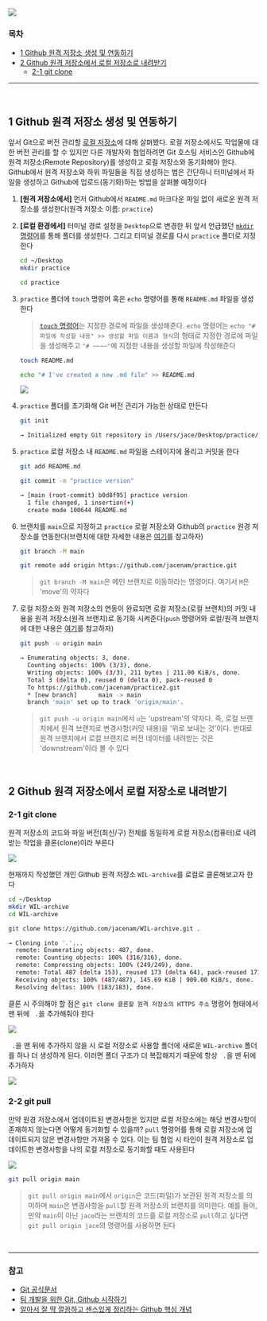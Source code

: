 <img src="https://ifh.cc/g/Y4tH2V.png" style="max-width: 100%" align="center">

### 목차
- [1 Github 원격 저장소 생성 및 연동하기](#1-Github-원격-저장소-생성-및-연동하기)
- [2 Github 원격 저장소에서 로컬 저장소로 내려받기](#2-Github-원격-저장소에서-로컬-저장소로-내려받기)
  - [2-1 git clone](#2-1-git-clone)

***

<br>

## 1 Github 원격 저장소 생성 및 연동하기
앞서 Git으로 버전 관리할 [로컬 저장소](https://github.com/jacenam/WIL-archive/blob/main/Git/Git%20%EC%B4%88%EA%B8%B0%20%EC%84%A4%EC%A0%95%20%EB%B0%8F%20%EA%B8%B0%EC%B4%88%20%EB%AA%85%EB%A0%B9%EC%96%B4(feat.%20%EB%A1%9C%EC%BB%AC%20%EC%A0%80%EC%9E%A5%EC%86%8C).md#4-%EB%A1%9C%EC%BB%AC-%EC%A0%80%EC%9E%A5%EC%86%8C-%EC%83%9D%EC%84%B1-%EB%B0%8F-%EC%BB%A4%EB%B0%8B)에 대해 살펴봤다. 로컬 저장소에서도 작업물에 대한 버전 관리를 할 수 있지만 다른 개발자와 협업하려면 Git 호스팅 서비스인 Github에 원격 저장소(Remote Repository)를 생성하고 로컬 저장소와 동기화해야 한다. Github에서 원격 저장소와 하위 파일들을 직접 생성하는 법은 간단하니 터미널에서 파일을 생성하고 Github에 업로드(동기화)하는 방법을 살펴볼 예정이다

1. **[원격 저장소에서]** 먼저 Github에서 `README.md` 마크다운 파일 없이 새로운 원격 저장소를 생성한다(원격 저장소 이름: `practice`)

2. **[로컬 환경에서]** 터미널 경로 설정을 `Desktop`으로 변경한 뒤 앞서 언급했던 [`mkdir` 명령어](https://github.com/jacenam/WIL-archive/blob/main/Git/Git%20%EC%B4%88%EA%B8%B0%20%EC%84%A4%EC%A0%95%20%EB%B0%8F%20%EA%B8%B0%EC%B4%88%20%EB%AA%85%EB%A0%B9%EC%96%B4(feat.%20%EB%A1%9C%EC%BB%AC%20%EC%A0%80%EC%9E%A5%EC%86%8C).md#4-%EB%A1%9C%EC%BB%AC-%EC%A0%80%EC%9E%A5%EC%86%8C-%EC%83%9D%EC%84%B1-%EB%B0%8F-%EC%BB%A4%EB%B0%8B)를 통해 폴더를 생성한다. 그리고 터미널 경로를 다시 `practice` 폴더로 지정한다

    ```bash
    cd ~/Desktop
    mkdir practice
    
    cd practice
    ```

3. `practice` 폴더에 `touch` 명령어 혹은 `echo` 명령어를 통해 `README.md` 파일을 생성한다

    > [`touch` 명령어](https://github.com/jacenam/WIL-archive/blob/main/Git/Git%20%EC%B4%88%EA%B8%B0%20%EC%84%A4%EC%A0%95%20%EB%B0%8F%20%EA%B8%B0%EC%B4%88%20%EB%AA%85%EB%A0%B9%EC%96%B4(feat.%20%EB%A1%9C%EC%BB%AC%20%EC%A0%80%EC%9E%A5%EC%86%8C).md#4-2-%EB%A1%9C%EC%BB%AC-%EC%A0%80%EC%9E%A5%EC%86%8C%EC%97%90-%EC%BB%A4%EB%B0%8B%ED%95%98%EA%B8%B0)는 지정한 경로에 파일을 생성해준다. `echo` 명령어는 `echo "# 파일에 작성할 내용" >> 생성할 파일 이름과 형식`의 형태로 지정한 경로에 파일을 생성해주고 `"# ~~~~"`에 지정한 내용을 생성할 파일에 작성해준다

    ```bash 
    touch README.md
    
    echo "# I've created a new .md file" >> README.md
    ```
    
    <img src="https://ifh.cc/g/MLqjWV.png" style="max-width: 100%" align="center">    

4. `practice` 폴더를 초기화해 Git 버전 관리가 가능한 상태로 만든다

    ```bash
    git init
    
    → Initialized empty Git repository in /Users/jace/Desktop/practice/.git/
    ```    

5. `practice` 로컬 저장소 내 `README.md` 파일을 스테이지에 올리고 커밋을 한다

    ```bash
    git add README.md
    
    git commit -m "practice version"
    
    → [main (root-commit) b0d8f95] practice version
      1 file changed, 1 insertion(+)
      create mode 100644 README.md
    ```
    
6. 브랜치를 `main`으로 지정하고 `practice` 로컬 저장소와 Github의 `practice` 원경 저장소를 연동한다(브랜치에 대한 자세한 내용은 [여기]()를 참고하자)

    ```bash 
    git branch -M main
    
    git remote add origin https://github.com/jacenam/practice.git
    ```
    
    > `git branch -M main`은 메인 브랜치로 이동하라는 명령어다. 여기서 `M`은 'move'의 약자다

7. 로컬 저장소와 원격 저장소의 연동이 완료되면 로컬 저장소(로컬 브랜치)의 커밋 내용을 원격 저장소(원격 브랜치)로 동기화 시켜준다(`push` 명령어와 로컬/원격 브랜치에 대한 내용은 [여기]()를 참고하자)

    ```bash
    git push -u origin main
    
    → Enumerating objects: 3, done.
      Counting objects: 100% (3/3), done.
      Writing objects: 100% (3/3), 211 bytes | 211.00 KiB/s, done.
      Total 3 (delta 0), reused 0 (delta 0), pack-reused 0
      To https://github.com/jacenam/practice2.git
      * [new branch]      main -> main
      branch 'main' set up to track 'origin/main'.
    ```
    
    > `git push -u origin main`에서 `u`는 'upstream'의 약자다. 즉, 로컬 브랜치에서 원격 브랜치로 변경사항(커밋 내용)을 '위로 보내는 것'이다. 반대로 원격 브랜치에서 로컬 브랜치로 버전 데이터를 내려받는 것은 'downstream'이라 볼 수 있다

<br>

## 2 Github 원격 저장소에서 로컬 저장소로 내려받기
### 2-1 git clone
원격 저장소의 코드와 파일 버전(최신/구) 전체를 동일하게 로컬 저장소(컴퓨터)로 내려받는 작업을 클론(clone)이라 부른다

<img src="https://ifh.cc/g/jOkDO5.jpg" style="max-width: 100%" align="center">

현재까지 작성했던 개인 Github 원격 저장소 `WIL-archive`를 로컬로 클론해보고자 한다

```bash 
cd ~/Desktop
mkdir WIL-archive
cd WIL-archive

git clone https://github.com/jacenam/WIL-archive.git .

→ Cloning into '.'...
  remote: Enumerating objects: 487, done.
  remote: Counting objects: 100% (316/316), done.
  remote: Compressing objects: 100% (249/249), done.
  remote: Total 487 (delta 153), reused 173 (delta 64), pack-reused 171
  Receiving objects: 100% (487/487), 145.69 KiB | 909.00 KiB/s, done.
  Resolving deltas: 100% (183/183), done.
```

클론 시 주의해야 할 점은 `git clone 클론할 원격 저장소의 HTTPS 주소` 명령어 형태에서 맨 뒤에 ` .`을 추가해줘야 한다 

<img src="https://ifh.cc/g/Fcfl59.png" style="max-width: 100%" align="center">

` .`을 맨 뒤에 추가하지 않을 시 로컬 저장소로 사용할 폴더에 새로운 `WIL-archive` 폴더를 하나 더 생성하게 된다. 이러면 폴더 구조가 더 복잡해지기 때문에 항상 ` .`을 맨 뒤에 추가하자

<img src="https://ifh.cc/g/DpzsRn.png" style="max-width: 100%" align="center">

### 2-2 git pull
만약 원경 저장소에서 업데이트된 변경사항은 있지만 로컬 저장소에는 해당 변경사항이 존재하지 않는다면 어떻게 동기화할 수 있을까? `pull` 명령어를 통해 로컬 저장소에 업데이트되지 않은 변경사항만 가져올 수 있다. 이는 팀 협업 시 타인이 원격 저장소로 업데이트한 변경사항을 나의 로컬 저장소로 동기화할 때도 사용된다


<img src="https://ifh.cc/g/lr8dN3.jpg" style="max-width: 100%" align="center">

```bash
git pull origin main
```

> `git pull origin main`에서 `origin`은 코드(파일)가 보관된 원격 저장소를 의미하며 `main`은 변경사항을 `pull`할 원격 저장소의 브랜치를 의미한다. 예를 들어, 만약 `main`이 아닌 `jace`라는 브랜치의 코드를 로컬 저장소로 `pull`하고 싶다면 `git pull origin jace`의 명령어를 사용하면 된다

<br>

***

### 참고
- [Git 공식문서](https://git-scm.com/docs)
- [팀 개발을 위한 Git, Github 시작하기](http://www.yes24.com/Product/Goods/85382769)
- [알아서 잘 딱 깔끔하고 센스있게 정리하는 Github 핵심 개념](https://m.yes24.com/Goods/Detail/108203273)
